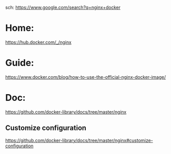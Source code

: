sch: https://www.google.com/search?q=nginx+docker

# Home:
https://hub.docker.com/_/nginx

# Guide:
https://www.docker.com/blog/how-to-use-the-official-nginx-docker-image/

# Doc:
https://github.com/docker-library/docs/tree/master/nginx

## Customize configuration
https://github.com/docker-library/docs/tree/master/nginx#customize-configuration

